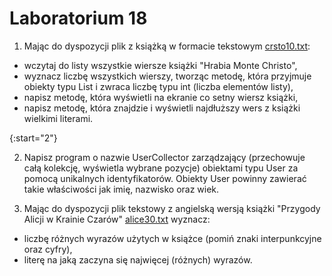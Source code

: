 # Laboratorium 18

1. Mając do dyspozycji plik z książką w formacie tekstowym [crsto10.txt](../dodatki/crsto10.txt):
* wczytaj do listy wszystkie wiersze książki "Hrabia Monte Christo",
* wyznacz liczbę wszystkich wierszy, tworząc metodę, która przyjmuje obiekty typu List i zwraca liczbę typu int (liczba elementów listy),
* napisz metodę, która wyświetli na ekranie co setny wiersz książki,
* napisz metodę, która znajdzie i wyświetli najdłuższy wers z książki wielkimi literami.

{:start="2"}

2. Napisz program o nazwie UserCollector zarządzający (przechowuje całą kolekcję, wyświetla wybrane pozycje) obiektami typu User za pomocą unikalnych identyfikatorów. Obiekty User powinny zawierać takie właściwości jak imię, nazwisko oraz wiek. 

3. Mając do dyspozycji plik tekstowy z angielską wersją książki "Przygody Alicji w Krainie Czarów" [alice30.txt](../dodatki/alice30.txt) wyznacz:
* liczbę różnych wyrazów użytych w książce (pomiń znaki interpunkcyjne oraz cyfry),
* literę na jaką zaczyna się najwięcej (różnych) wyrazów.
 
 

  
